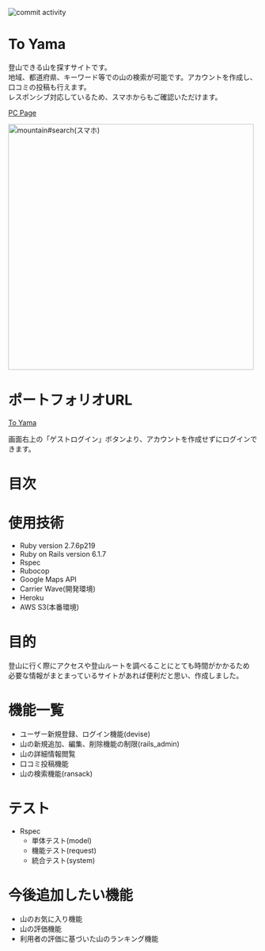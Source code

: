 ![commit activity](https://img.shields.io/github/commit-activity/w/Natsuki-abc/to_yama?color=red&style=for-the-badge)

# To Yama

登山できる山を探すサイトです。</br>
地域、都道府県、キーワード等での山の検索が可能です。アカウントを作成し、口コミの投稿も行えます。</br>
レスポンシブ対応しているため、スマホからもご確認いただけます。

[PC Page](https://user-images.githubusercontent.com/106907064/212540888-cf3f1e77-693f-43d1-8c6a-20893627c877.mov)

<img width="496" alt="mountain#search(スマホ)" src="https://user-images.githubusercontent.com/106907064/212539987-82d26c44-8bec-41ec-9ab1-09f6ad18bb23.png">

# ポートフォリオURL

[To Yama](https://morning-falls-86384.herokuapp.com/)

画面右上の「ゲストログイン」ボタンより、アカウントを作成せずにログインできます。

# 目次



# 使用技術

* Ruby version 2.7.6p219
* Ruby on Rails version 6.1.7
* Rspec
* Rubocop
* Google Maps API
* Carrier Wave(開発環境)
* Heroku
* AWS S3(本番環境)

# 目的

登山に行く際にアクセスや登山ルートを調べることにとても時間がかかるため</br>
必要な情報がまとまっているサイトがあれば便利だと思い、作成しました。

# 機能一覧

* ユーザー新規登録、ログイン機能(devise)
* 山の新規追加、編集、削除機能の制限(rails_admin)
* 山の詳細情報閲覧
* 口コミ投稿機能
* 山の検索機能(ransack)

# テスト

* Rspec
  * 単体テスト(model)
  * 機能テスト(request)
  * 統合テスト(system)

# 今後追加したい機能

* 山のお気に入り機能
* 山の評価機能
* 利用者の評価に基づいた山のランキング機能
